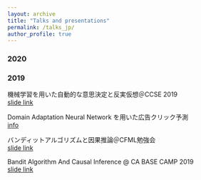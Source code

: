 ```yaml
---
layout: archive
title: "Talks and presentations"
permalink: /talks_jp/
author_profile: true
---
```


### 2020


### 2019

機械学習を用いた自動的な意思決定と反実仮想＠CCSE 2019  
[slide link](https://speakerdeck.com/housecat442/ji-jie-xue-xi-woyong-itazi-dong-de-nayi-si-jue-ding-tofan-shi-jia-xiang)

Domain Adaptation Neural Network を用いた広告クリック予測  
[info](https://www.jstage.jst.go.jp/article/pjsai/JSAI2019/0/JSAI2019_4O2J202/_article/-char/ja/)

バンディットアルゴリズムと因果推論＠CFML勉強会  
[slide link](https://speakerdeck.com/housecat442/bandeitutotoyin-guo-tui-lun)

Bandit Algorithm And Causal Inference @ CA BASE CAMP 2019  
[slide link](https://www.slideshare.net/shotayasui/l-05-bandit-with-causality)